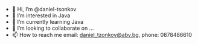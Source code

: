- 👋 Hi, I’m @daniel-tsonkov
- 👀 I’m interested in Java
- 🌱 I’m currently learning Java
- 💞️ I’m looking to collaborate on ...
- 📫 How to reach me email: daniel_tzonkov@abv.bg, phone: 0878486610

<!---
daniel-tsonkov/daniel-tsonkov is a ✨ special ✨ repository because its `README.md` (this file) appears on your GitHub profile.
You can click the Preview link to take a look at your changes.
--->
